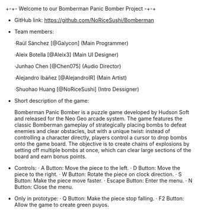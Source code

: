 +-+- Welcome to our Bomberman Panic Bomber Project -+-+

+ GitHub link: https://github.com/NoRiceSushi/Bomberman

+ Team members:

    ·Raül Sánchez [@Galycon] (Main Programmer)
    
    ·Aleix Botella [@Aleix3] (Main UI Designer)
    
    ·Junhao Chen [@Chen075] (Audio Director)
    
    ·Alejandro Ibáñez [@AlejandroIR] (Main Artist)
    
    ·Shuohao Huang [@NoRiceSushi] (Intro Dessigner)

+ Short description of the game:

  Bomberman Panic Bomber is a puzzle game developed by Hudson Soft and released for the Neo Geo arcade system. The game features the classic 
  Bomberman gameplay of strategically placing bombs to defeat enemies and clear obstacles, but with a unique twist: instead of controlling
  a character directly, players control a cursor to drop bombs onto the game board. The objective is to create chains of explosions by 
  setting off multiple bombs at once, which can clear large sections of the board and   earn bonus points.

+ Controls:
    · A Button: Move the piece to the left.
    · D Button: Move the piece to the right.
    · W Button: Rotate the piece on clock direction.
    · S Button: Make the piece move faster.
    · Escape Button: Enter the menu.
    · N Button: Close the menu.
 
- Only in prototype:
    · Q Button: Make the piece stop falling.
    · F2 Button: Allow the game to create green puyos.
